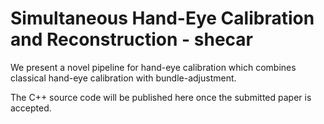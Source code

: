 # Simultaneous Hand-Eye Calibration and Reconstruction - shecar

We present a novel pipeline for hand-eye calibration which combines classical hand-eye calibration with bundle-adjustment. 

The C++ source code will be published here once the submitted paper is accepted.

